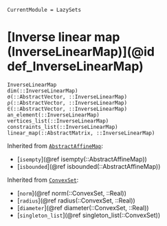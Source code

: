 ```@meta
CurrentModule = LazySets
```

# [Inverse linear map (InverseLinearMap)](@id def_InverseLinearMap)

```@docs
InverseLinearMap
dim(::InverseLinearMap)
σ(::AbstractVector, ::InverseLinearMap)
ρ(::AbstractVector, ::InverseLinearMap)
∈(::AbstractVector, ::InverseLinearMap)
an_element(::InverseLinearMap)
vertices_list(::InverseLinearMap)
constraints_list(::InverseLinearMap)
linear_map(::AbstractMatrix, ::InverseLinearMap)
```

Inherited from [`AbstractAffineMap`](@ref):
* [`isempty`](@ref isempty(::AbstractAffineMap))
* [`isbounded`](@ref isbounded(::AbstractAffineMap))

Inherited from [`ConvexSet`](@ref):
* [`norm`](@ref norm(::ConvexSet, ::Real))
* [`radius`](@ref radius(::ConvexSet, ::Real))
* [`diameter`](@ref diameter(::ConvexSet, ::Real))
* [`singleton_list`](@ref singleton_list(::ConvexSet))
